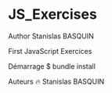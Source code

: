 # JS_Exercises

Author Stanislas BASQUIN

First JavaScript Exercices 

Démarrage
$ bundle install

Auteurs
🔥 Stanislas BASQUIN
